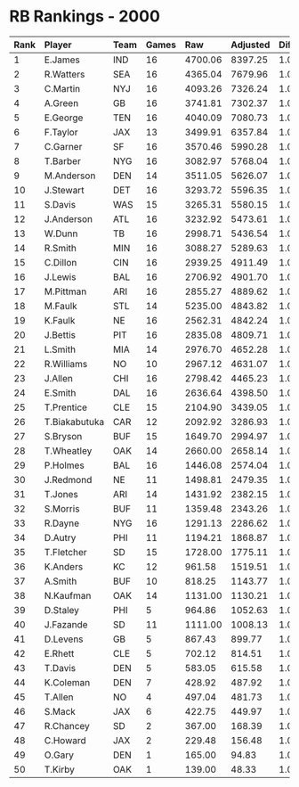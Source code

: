 # RB Rankings - 2000

| Rank | Player        | Team | Games | Raw     | Adjusted | Difficulty | Avg/Game | Typical | Consistency | Trend    |
| :----| :-------------| :----| :-----| :-------| :--------| :----------| :--------| :-------| :-----------| :--------|
| 1    | E.James       | IND  | 16    | 4700.06 | 8397.25  | 1.000      | 524.83   | 532.00  | 7/4/5       | +55.6%   |
| 2    | R.Watters     | SEA  | 16    | 4365.04 | 7679.96  | 1.000      | 480.00   | 460.56  | 7/2/7       | +131.8%  |
| 3    | C.Martin      | NYJ  | 16    | 4093.26 | 7326.24  | 1.000      | 457.89   | 462.16  | 7/1/8       | +123.8%  |
| 4    | A.Green       | GB   | 16    | 3741.81 | 7302.37  | 1.000      | 456.40   | 497.85  | 10/0/6      | +98.7%   |
| 5    | E.George      | TEN  | 16    | 4040.09 | 7080.73  | 1.000      | 442.55   | 492.95  | 10/0/6      | +83.5%   |
| 6    | F.Taylor      | JAX  | 13    | 3499.91 | 6357.84  | 1.000      | 489.06   | 482.03  | 6/3/4       | +100.9%  |
| 7    | C.Garner      | SF   | 16    | 3570.46 | 5990.28  | 1.000      | 374.39   | 397.97  | 9/2/5       | +76.8%   |
| 8    | T.Barber      | NYG  | 16    | 3082.97 | 5768.04  | 1.000      | 360.50   | 376.57  | 6/4/6       | +44.7%   |
| 9    | M.Anderson    | DEN  | 14    | 3511.05 | 5626.07  | 1.000      | 401.86   | 386.17  | 8/0/6       | +169.6%  |
| 10   | J.Stewart     | DET  | 16    | 3293.72 | 5596.35  | 1.000      | 349.77   | 351.68  | 9/1/6       | +83.1%   |
| 11   | S.Davis       | WAS  | 15    | 3265.31 | 5580.15  | 1.000      | 372.01   | 365.29  | 7/0/8       | +89.0%   |
| 12   | J.Anderson    | ATL  | 16    | 3232.92 | 5473.61  | 1.000      | 342.10   | 360.05  | 7/1/8       | +82.6%   |
| 13   | W.Dunn        | TB   | 16    | 2998.71 | 5436.54  | 1.000      | 339.78   | 298.90  | 9/1/6       | +136.1%  |
| 14   | R.Smith       | MIN  | 16    | 3088.27 | 5289.63  | 1.000      | 330.60   | 327.46  | 7/0/9       | +88.8%   |
| 15   | C.Dillon      | CIN  | 16    | 2939.25 | 4911.49  | 1.000      | 306.97   | 275.91  | 9/1/6       | +158.2%  |
| 16   | J.Lewis       | BAL  | 16    | 2706.92 | 4901.70  | 1.000      | 306.36   | 321.39  | 7/1/8       | +128.1%  |
| 17   | M.Pittman     | ARI  | 16    | 2855.27 | 4889.62  | 1.000      | 305.60   | 323.90  | 9/2/5       | +127.5%  |
| 18   | M.Faulk       | STL  | 14    | 5235.00 | 4843.82  | 1.000      | 345.99   | 357.16  | 7/1/6       | +87.3%   |
| 19   | K.Faulk       | NE   | 16    | 2562.31 | 4842.24  | 1.000      | 302.64   | 354.28  | 7/2/7       | +159.2%  |
| 20   | J.Bettis      | PIT  | 16    | 2835.08 | 4809.71  | 1.000      | 300.61   | 312.25  | 6/4/6       | +58.8%   |
| 21   | L.Smith       | MIA  | 14    | 2976.70 | 4652.28  | 1.000      | 332.31   | 339.59  | 6/2/6       | +113.8%  |
| 22   | R.Williams    | NO   | 10    | 2967.12 | 4631.07  | 1.000      | 463.11   | 453.88  | 5/1/4       | INACTIVE |
| 23   | J.Allen       | CHI  | 16    | 2798.42 | 4465.23  | 1.000      | 279.08   | 276.12  | 7/2/7       | +84.4%   |
| 24   | E.Smith       | DAL  | 16    | 2636.64 | 4398.50  | 1.000      | 274.91   | 296.56  | 10/0/6      | +135.7%  |
| 25   | T.Prentice    | CLE  | 15    | 2104.90 | 3439.05  | 1.000      | 229.27   | 215.73  | 7/2/6       | +152.5%  |
| 26   | T.Biakabutuka | CAR  | 12    | 2092.92 | 3286.93  | 1.000      | 273.91   | 329.91  | 8/1/3       | +128.1%  |
| 27   | S.Bryson      | BUF  | 15    | 1649.70 | 2994.97  | 1.000      | 199.66   | 202.77  | 10/1/4      | +91.9%   |
| 28   | T.Wheatley    | OAK  | 14    | 2660.00 | 2658.14  | 1.000      | 189.87   | 171.88  | 5/0/9       | +72.0%   |
| 29   | P.Holmes      | BAL  | 16    | 1446.08 | 2574.04  | 1.000      | 160.88   | 166.74  | 8/2/6       | +232.4%  |
| 30   | J.Redmond     | NE   | 11    | 1498.81 | 2479.35  | 1.000      | 225.40   | 209.43  | 6/0/5       | +401.8%  |
| 31   | T.Jones       | ARI  | 14    | 1431.92 | 2382.15  | 1.000      | 170.15   | 154.17  | 9/0/5       | +196.5%  |
| 32   | S.Morris      | BUF  | 11    | 1359.48 | 2343.26  | 1.000      | 213.02   | 195.72  | 6/0/5       | +182.6%  |
| 33   | R.Dayne       | NYG  | 16    | 1291.13 | 2286.62  | 1.000      | 142.91   | 140.67  | 7/2/7       | +233.6%  |
| 34   | D.Autry       | PHI  | 11    | 1194.21 | 1868.87  | 1.000      | 169.90   | 164.27  | 5/1/5       | +222.7%  |
| 35   | T.Fletcher    | SD   | 15    | 1728.00 | 1775.11  | 1.000      | 118.34   | 111.46  | 6/0/9       | +216.8%  |
| 36   | K.Anders      | KC   | 12    | 961.58  | 1519.51  | 1.000      | 126.63   | 117.96  | 6/0/6       | +754.9%  |
| 37   | A.Smith       | BUF  | 10    | 818.25  | 1143.77  | 1.000      | 114.38   | 80.19   | 4/0/6       | +286.1%  |
| 38   | N.Kaufman     | OAK  | 14    | 1131.00 | 1130.21  | 1.000      | 80.73    | 81.44   | 8/1/5       | +102.4%  |
| 39   | D.Staley      | PHI  | 5     | 964.86  | 1052.63  | 1.000      | 210.53   | 212.24  | 2/0/3       | INACTIVE |
| 40   | J.Fazande     | SD   | 11    | 1111.00 | 1008.13  | 1.000      | 91.65    | 92.10   | 7/1/3       | +162.1%  |
| 41   | D.Levens      | GB   | 5     | 867.43  | 899.77   | 1.000      | 179.95   | 152.79  | 2/0/3       | INACTIVE |
| 42   | E.Rhett       | CLE  | 5     | 702.12  | 814.51   | 1.000      | 162.90   | 166.63  | 2/1/2       | INACTIVE |
| 43   | T.Davis       | DEN  | 5     | 583.05  | 615.58   | 1.000      | 123.12   | 125.27  | 3/0/2       | INACTIVE |
| 44   | K.Coleman     | DEN  | 7     | 428.92  | 487.92   | 1.000      | 69.70    | 65.05   | 3/1/3       | +601.1%  |
| 45   | T.Allen       | NO   | 4     | 497.04  | 481.73   | 1.000      | 120.43   | 131.18  | 2/0/2       | N/A      |
| 46   | S.Mack        | JAX  | 6     | 422.75  | 449.97   | 1.000      | 75.00    | 83.01   | 3/0/3       | INACTIVE |
| 47   | R.Chancey     | SD   | 2     | 367.00  | 168.39   | 1.000      | 84.20    | 84.20   | 1/0/1       | INACTIVE |
| 48   | C.Howard      | JAX  | 2     | 229.48  | 156.48   | 1.000      | 78.24    | 78.24   | 1/0/1       | INACTIVE |
| 49   | O.Gary        | DEN  | 1     | 165.00  | 94.83    | 1.000      | 94.83    | 94.83   | 0/1/0       | INACTIVE |
| 50   | T.Kirby       | OAK  | 1     | 139.00  | 48.33    | 1.000      | 48.33    | 48.33   | 0/1/0       | N/A      |

